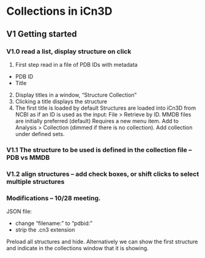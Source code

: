 # Collections in iCn3D

## V1 Getting started
### V1.0 read a list, display structure on click
1. First step read in a file of PDB IDs with metadata
- PDB ID
- Title
2. Display titles in a window, “Structure Collection”
3. Clicking a title displays the structure
4. The first title is loaded by default
Structures are loaded into iCn3D from NCBI as if an ID is used as the input: File > Retrieve by ID. MMDB files are initially preferred (default)
Requires a new menu item. Add to Analysis > Collection (dimmed if there is no collection). Add collection under defined sets. 

### V1.1 The structure to be used is defined in the collection file – PDB vs MMDB

### V1.2 align structures – add check boxes, or shift clicks to select multiple structures

### Modifications – 10/28 meeting.
JSON file: 
- change “filename:” to “pdbid:”  
- strip the .cn3 extension

Preload all structures and hide. Alternatively we can show the first structure and indicate in the collections window that it is showing. 

